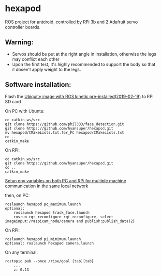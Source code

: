 # hexapod
ROS project for [antdroid](https://antdroid.grigri.cloud/), controlled by RPi 3b and 2 Adafruit servo controller boards.

## Warning:
* Servos should be put at the right angle in installation, otherwise the legs may conflict each other
* Upon the first test, it's highly recommended to support the body so that it dosen't apply weight to the legs.

## Software installation:
Flash the [Ubiquity image with ROS kinetic pre-installed(2019-02-19)](https://downloads.ubiquityrobotics.com/pi.html) to RPi SD card

On PC with Ubuntu:

    cd catkin_ws/src
    git clone https://github.com/phil333/face_detection.git
    git clone https://github.com/hyansuper/hexapod.git
    mv hexapod/CMakeLists.txt.for_PC hexapod/CMakeLists.txt
    cd ..
    catkin_make

On RPi:

    cd catkin_ws/src
    git clone https://github.com/hyansuper/hexapod.git
    cd ..
    catkin_make
    
[Setup env variables on both PC and RPi for multiple machine communication in the same local network](http://wiki.ros.org/ROS/Tutorials/MultipleMachines)

then, on PC:

    roslaunch hexapod pc_maximum.launch
    optional:
        roslaunch hexapod track_face.launch
        rosrun rqt_reconfigure rqt_reconfigure, select imageinput:/raspicam_node/camera and publish:publish_data(2)
    
    
On RPi:

    roslaunch hexapod pi_minimum.launch
    optional: roslaunch hexapod camera.launch

On any terminal:

    rostopic pub --once /rise/goal [tab][tab]
        ...
        z: 0.13
